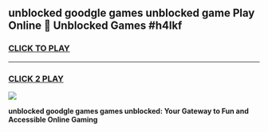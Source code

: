 
## unblocked goodgle games unblocked game Play Online 👋 Unblocked Games #h4lkf
<h3>
<a href="https://premium.freeplayer.one?title=unblocked_goodgle_games&ref=21F">CLICK TO PLAY</a></h3>
<hr>

<h3>
<a href="https://premium.freeplayer.one?title=unblocked_goodgle_games&ref=21F">CLICK 2 PLAY</a>
  
</h3>

<a href="https://premium.freeplayer.one?title=unblocked_goodgle_games&ref=21F/"><img src="https://clearcache.store/games.png"></a>


**unblocked goodgle games games unblocked: Your Gateway to Fun and Accessible Online Gaming**
